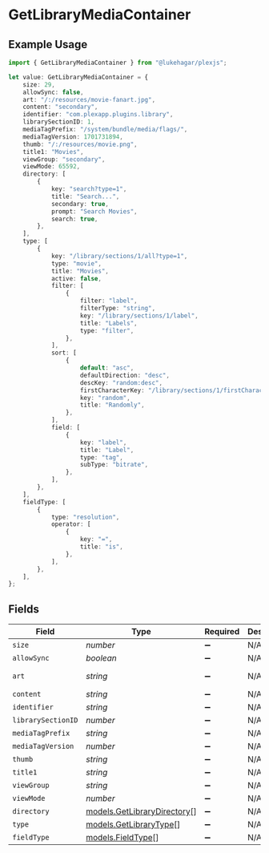 # GetLibraryMediaContainer

## Example Usage

```typescript
import { GetLibraryMediaContainer } from "@lukehagar/plexjs";

let value: GetLibraryMediaContainer = {
    size: 29,
    allowSync: false,
    art: "/:/resources/movie-fanart.jpg",
    content: "secondary",
    identifier: "com.plexapp.plugins.library",
    librarySectionID: 1,
    mediaTagPrefix: "/system/bundle/media/flags/",
    mediaTagVersion: 1701731894,
    thumb: "/:/resources/movie.png",
    title1: "Movies",
    viewGroup: "secondary",
    viewMode: 65592,
    directory: [
        {
            key: "search?type=1",
            title: "Search...",
            secondary: true,
            prompt: "Search Movies",
            search: true,
        },
    ],
    type: [
        {
            key: "/library/sections/1/all?type=1",
            type: "movie",
            title: "Movies",
            active: false,
            filter: [
                {
                    filter: "label",
                    filterType: "string",
                    key: "/library/sections/1/label",
                    title: "Labels",
                    type: "filter",
                },
            ],
            sort: [
                {
                    default: "asc",
                    defaultDirection: "desc",
                    descKey: "random:desc",
                    firstCharacterKey: "/library/sections/1/firstCharacter",
                    key: "random",
                    title: "Randomly",
                },
            ],
            field: [
                {
                    key: "label",
                    title: "Label",
                    type: "tag",
                    subType: "bitrate",
                },
            ],
        },
    ],
    fieldType: [
        {
            type: "resolution",
            operator: [
                {
                    key: "=",
                    title: "is",
                },
            ],
        },
    ],
};
```

## Fields

| Field                                                            | Type                                                             | Required                                                         | Description                                                      | Example                                                          |
| ---------------------------------------------------------------- | ---------------------------------------------------------------- | ---------------------------------------------------------------- | ---------------------------------------------------------------- | ---------------------------------------------------------------- |
| `size`                                                           | *number*                                                         | :heavy_minus_sign:                                               | N/A                                                              | 29                                                               |
| `allowSync`                                                      | *boolean*                                                        | :heavy_minus_sign:                                               | N/A                                                              | false                                                            |
| `art`                                                            | *string*                                                         | :heavy_minus_sign:                                               | N/A                                                              | /:/resources/movie-fanart.jpg                                    |
| `content`                                                        | *string*                                                         | :heavy_minus_sign:                                               | N/A                                                              | secondary                                                        |
| `identifier`                                                     | *string*                                                         | :heavy_minus_sign:                                               | N/A                                                              | com.plexapp.plugins.library                                      |
| `librarySectionID`                                               | *number*                                                         | :heavy_minus_sign:                                               | N/A                                                              | 1                                                                |
| `mediaTagPrefix`                                                 | *string*                                                         | :heavy_minus_sign:                                               | N/A                                                              | /system/bundle/media/flags/                                      |
| `mediaTagVersion`                                                | *number*                                                         | :heavy_minus_sign:                                               | N/A                                                              | 1701731894                                                       |
| `thumb`                                                          | *string*                                                         | :heavy_minus_sign:                                               | N/A                                                              | /:/resources/movie.png                                           |
| `title1`                                                         | *string*                                                         | :heavy_minus_sign:                                               | N/A                                                              | Movies                                                           |
| `viewGroup`                                                      | *string*                                                         | :heavy_minus_sign:                                               | N/A                                                              | secondary                                                        |
| `viewMode`                                                       | *number*                                                         | :heavy_minus_sign:                                               | N/A                                                              | 65592                                                            |
| `directory`                                                      | [models.GetLibraryDirectory](../models/getlibrarydirectory.md)[] | :heavy_minus_sign:                                               | N/A                                                              |                                                                  |
| `type`                                                           | [models.GetLibraryType](../models/getlibrarytype.md)[]           | :heavy_minus_sign:                                               | N/A                                                              |                                                                  |
| `fieldType`                                                      | [models.FieldType](../models/fieldtype.md)[]                     | :heavy_minus_sign:                                               | N/A                                                              |                                                                  |